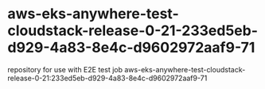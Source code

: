 # aws-eks-anywhere-test-cloudstack-release-0-21-233ed5eb-d929-4a83-8e4c-d9602972aaf9-71
repository for use with E2E test job aws-eks-anywhere-test-cloudstack-release-0-21:233ed5eb-d929-4a83-8e4c-d9602972aaf9-71
